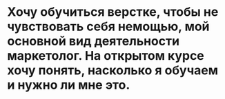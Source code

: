 # Хочу обучиться верстке, чтобы не чувствовать себя немощью, мой основной вид деятельности маркетолог. На открытом курсе хочу понять, насколько я обучаем и нужно ли мне это.
